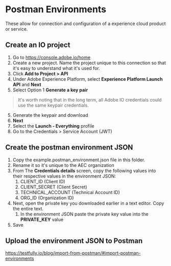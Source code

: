 # Postman Environments
These allow for connection and configuration of a experience cloud product or service.

## Create an IO project
 1. Go to https://console.adobe.io/home
 2. Create a new project. Name the project unique to this connection so that it's easy to understand what it's used for.
 3. Click **Add to Project > API**
 4. Under Adobe Experience Platform, select **Experience Platform Launch API** and **Next**
 5. Select Option 1 **Generate a key pair**
> It's worth noting that in the long term, all Adobe IO credentials could use the same keypair credentials.
 5. Generate the keypair and download
 6. **Next**
 7. Select the **Launch - Everything** profile
 4. Go to the Credentials > Service Account (JWT)

## Create the postman environment JSON
 1. Copy the example.postman_environment.json  file in this folder.
 2. Rename it so it's unique to the AEC organization
 3. From The **Credentials details** screen, copy the following values into their respective values in the environment JSON:
    1. CLIENT_ID (Client ID)
    2. CLIENT_SECRET (Client Secret)
    3. TECHNICAL_ACCOUNT (Technical Account ID)
    4. ORG_ID (Organization ID)
 4. Next, open the private key you downloaded earlier in a text editor. Copy the entire text.
    1. In the environment JSON paste the private key value into the **PRIVATE_KEY** value
 5. Save

## Upload the environment JSON to Postman
https://testfully.io/blog/import-from-postman/#import-postman-environments 
